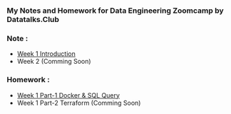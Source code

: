 ### My Notes and Homework for Data Engineering Zoomcamp by Datatalks.Club

### Note : 
- [Week 1 Introduction](https://github.com/thisiswildanw/de_zoomcamp/tree/master/Week_1_Introduction)
- Week 2 (Comming Soon)

### Homework :
- [Week 1 Part-1 Docker & SQL Query](https://github.com/thisiswildanw/de_zoomcamp/tree/master/Week_1_Introduction#homework-part-1)
- Week 1 Part-2 Terraform (Comming Soon)